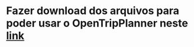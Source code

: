 # Fazer download dos arquivos para poder usar o OpenTripPlanner neste [link](https://drive.google.com/drive/folders/18zBXfFIHK8pVhCJlFVAZbJZYJW8Bw91D)

